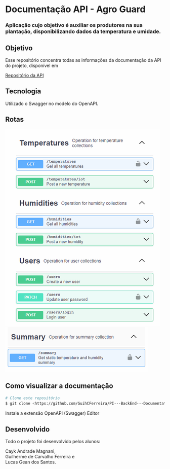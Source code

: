 ﻿# Documentação API - Agro Guard
### Aplicação cujo objetivo é auxiliar os produtores na sua plantação, disponibilizando dados da temperatura e umidade.

## Objetivo
<p> Esse repositório concentra todas as informações da documentação da API do projeto, disponível em </p>
<a href="https://github.com/GuihCFerreira/PI--BackEnd">Repositório da API </a></br>

## Tecnologia
<p>Utilizado o Swagger no modelo do OpenAPI.</p>

## Rotas
<img src="assets/image_routes_1.png"/></br>
<img src="assets/image_routes_2.png"/></br>

## Como visualizar a documentação
```bash
# Clone este repositório
$ git clone <https://github.com/GuihCFerreira/PI---BackEnd---Documentation>
```
<p>Instale a extensão OpenAPI (Swagger) Editor</p>

## Desenvolvido
<p>Todo o projeto foi desenvolvido pelos alunos: </br></p>
<p>Cayk Andrade Magnani,</br>Guilherme de Carvalho Ferreira e</br> Lucas Gean dos Santos.</p> 
